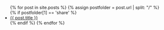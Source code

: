 <ul>
  {% for post in site.posts %}
    {% assign postfolder = post.url | split: "/" %}
    {% if postfolder[1] == 'share' %}
      <li>
        <a href="{{ post.url }}">{{ post.title }}</a>
      </li>
    {% endif %}
  {% endfor %}
</ul>
